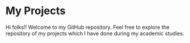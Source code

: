 # My Projects

Hi folks!! Welcome to my GitHub repository.
Feel free to explore the repository of my projects which I have done during my academic studies.
